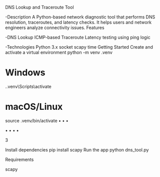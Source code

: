 DNS Lookup and Traceroute Tool

-Description
A Python-based network diagnostic tool that performs DNS resolution, traceroutes, and latency checks. It
helps users and network engineers analyze connectivity issues.
Features

-DNS Lookup
ICMP-based Traceroute
Latency testing using ping logic

-Technologies
Python 3.x
socket
scapy
time
Getting Started
Create and activate a virtual environment
python -m venv .venv

# Windows
.\.venv\Scripts\activate
# macOS/Linux
source .venv/bin/activate
•
•
•

•
•
•
•

3

Install dependencies
pip install scapy
Run the app
python dns_tool.py

Requirements

scapy
